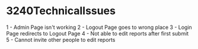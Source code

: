 # 3240TechnicalIssues

1 - Admin Page isn't working
2 - Logout Page goes to wrong place
3 - Login Page redirects to Logout Page
4 - Not able to edit reports after first submit
5 - Cannot invite other people to edit reports
